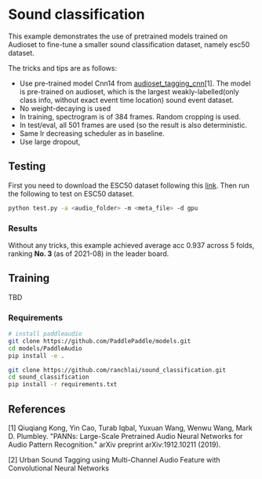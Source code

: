 # Sound classification

This example demonstrates the use of pretrained models trained on Audioset to fine-tune a smaller sound classification dataset, namely esc50 dataset.

The tricks and tips are as follows:
- Use pre-trained model Cnn14 from <a href="https://github.com/qiuqiangkong/audioset_tagging_cnn">audioset_tagging_cnn</a>[1]. The model is pre-trained on audioset, which is the largest weakly-labelled(only class info, without exact event time location) sound event dataset.
- No weight-decaying is used
- In training, spectrogram is of 384 frames. Random cropping is used.
- In test/eval, all 501 frames are used (so the result is also deterministic.
- Same lr decreasing scheduler as in baseline.
- Use large dropout,

## Testing
First you need to download the ESC50 dataset following this [link](https://github.com/karolpiczak/ESC-50). Then run the following to test on ESC50 dataset.
``` bash
python test.py -a <audio_folder> -m <meta_file> -d gpu
```

### Results
Without any tricks, this example achieved average acc 0.937 across 5 folds, ranking <b> No. 3 </b> (as of 2021-08) in the leader board.

## Training
TBD
### Requirements
```bash
# install paddleaudio
git clone https://github.com/PaddlePaddle/models.git
cd models/PaddleAudio
pip install -e .
```

```bash
git clone https://github.com/ranchlai/sound_classification.git
cd sound_classification
pip install -r requirements.txt
```



## References
[1] Qiuqiang Kong, Yin Cao, Turab Iqbal, Yuxuan Wang, Wenwu Wang, Mark D. Plumbley. "PANNs: Large-Scale Pretrained Audio Neural Networks for Audio Pattern Recognition." arXiv preprint arXiv:1912.10211 (2019).

[2] Urban Sound Tagging using Multi-Channel Audio Feature with Convolutional Neural Networks
